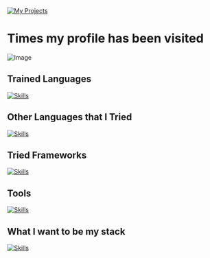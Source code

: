  
<a href="https://github.com/anuraghazra/github-readme-stats">
<img align="top" alt="My Projects" src="https://github-readme-stats.vercel.app/api/top-langs/?username=MiauDona&layout=pie&hide_border=true&langs_count=10&size_weight=0.5&count_weight=0.5&theme=midnight-purple">
<!--<img align="center" alt="Stats" src="https://github-readme-stats.vercel.app/api?username=MiauDona&show_icons=true&include_all_commits=true&hide_border=true&number_format=long&show=reviews&theme=midnight-purple"> -->
</a>

# Times my profile has been visited

 ![Image](https://count.getloli.com/@MiauDona?name=MiauDona&theme=booru-lewd&padding=7&offset=0&align=top&scale=1.6&pixelated=1&darkmode=auto&prefix=0) 
 <a href="https://github.com/anuraghazra/github-readme-stats"></a> 

## Trained Languages
 [![Skills](https://skillicons.dev/icons?i=html,css,java,mysql)](https://skillicons.dev)

## Other Languages that I Tried
  [![Skills](https://skillicons.dev/icons?i=rust,js,php,powershell,bash)](https://skillicons.dev)

## Tried Frameworks
 [![Skills](https://skillicons.dev/icons?i=astro,ts,tauri,tailwind)](https://skillicons.dev)

## Tools
 [![Skills](https://skillicons.dev/icons?i=git,docker,ubuntu,figma,vscode,windows)](https://skillicons.dev)

 ## What I want to be my stack
 [![Skills](https://skillicons.dev/icons?i=rust,ts,tauri,figma,vscode,mysql,git)](https://skillicons.dev)

